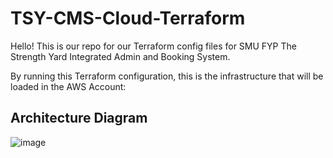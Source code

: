 # TSY-CMS-Cloud-Terraform
Hello! This is our repo for our Terraform config files for SMU FYP The Strength Yard Integrated Admin and Booking System.

By running this Terraform configuration, this is the infrastructure that will be loaded in the AWS Account:

## Architecture Diagram
![image](https://github.com/OneRepoMax/TheStrengthYard-CMS-Cloud-Terraform/assets/89132892/e717de89-95a3-40cd-b5d6-d032f76e15a9)

